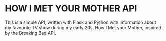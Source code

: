 # HOW I MET YOUR MOTHER API

This is a simple API, written with Flask and Python with information about my favourite TV show during my early 20s, How I Met your Mother, inspired by the Breaking Bad API.